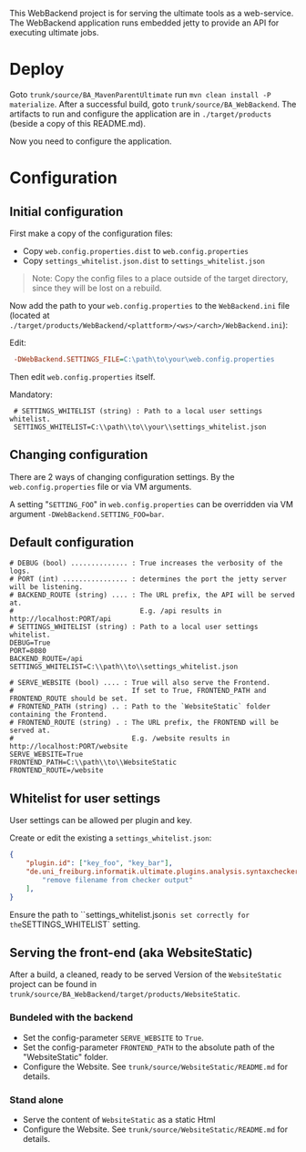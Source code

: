 This WebBackend project is for serving the ultimate tools as a web-service.
The WebBackend application runs embedded jetty to provide an API for executing ultimate jobs.

# Deploy
Goto `trunk/source/BA_MavenParentUltimate` run `mvn clean install -P materialize`.
After a successful build, goto `trunk/source/BA_WebBackend`. The artifacts to run and configure the application are in `./target/products` (beside a copy of this README.md).

Now you need to configure the application.

# Configuration
## Initial configuration
First make a copy of the configuration files:

* Copy `web.config.properties.dist` to `web.config.properties`
* Copy `settings_whitelist.json.dist` to `settings_whitelist.json`

> Note: Copy the config files to a place outside of the target directory, since they will be lost on a rebuild.

Now add the path to your `web.config.properties` to the `WebBackend.ini` file (located at `./target/products/WebBackend/<plattform>/<ws>/<arch>/WebBackend.ini`):

Edit:
```ini
 -DWebBackend.SETTINGS_FILE=C:\path\to\your\web.config.properties
```

Then edit `web.config.properties` itself.

Mandatory:
```properties
 # SETTINGS_WHITELIST (string) : Path to a local user settings whitelist.
 SETTINGS_WHITELIST=C:\\path\\to\\your\\settings_whitelist.json
```

## Changing configuration
There are 2 ways of changing configuration settings. By the `web.config.properties` file or via VM arguments.

A setting "`SETTING_FOO`" in `web.config.properties` can be overridden via VM argument `-DWebBackend.SETTING_FOO=bar`.

## Default configuration

	# DEBUG (bool) .............. : True increases the verbosity of the logs.
	# PORT (int) ................ : determines the port the jetty server will be listening.
	# BACKEND_ROUTE (string) .... : The URL prefix, the API will be served at.
	#                               E.g. /api results in http://localhost:PORT/api
	# SETTINGS_WHITELIST (string) : Path to a local user settings whitelist.
	DEBUG=True
	PORT=8080
	BACKEND_ROUTE=/api
	SETTINGS_WHITELIST=C:\\path\\to\\settings_whitelist.json
	
	# SERVE_WEBSITE (bool) .... : True will also serve the Frontend.
	#                             If set to True, FRONTEND_PATH and FRONTEND_ROUTE should be set.
	# FRONTEND_PATH (string) .. : Path to the `WebsiteStatic` folder containing the Frontend.
	# FRONTEND_ROUTE (string) . : The URL prefix, the FRONTEND will be served at.
	#                             E.g. /website results in http://localhost:PORT/website
	SERVE_WEBSITE=True
	FRONTEND_PATH=C:\\path\\to\\WebsiteStatic
	FRONTEND_ROUTE=/website

## Whitelist for user settings
User settings can be allowed per plugin and key.

Create or edit the existing a `settings_whitelist.json`:

```json
{
	"plugin.id": ["key_foo", "key_bar"],
	"de.uni_freiburg.informatik.ultimate.plugins.analysis.syntaxchecker": [
		"remove filename from checker output"
	],
}
```

Ensure the path to ``settings_whitelist.json` is set correctly for the `SETTINGS_WHITELIST` setting.

## Serving the front-end (aka WebsiteStatic)
After a build, a cleaned, ready to be served Version of the `WebsiteStatic` project can be found in `trunk/source/BA_WebBackend/target/products/WebsiteStatic`.

### Bundeled with the backend
* Set the config-parameter `SERVE_WEBSITE` to `True`.
* Set the config-parameter `FRONTEND_PATH` to the absolute path of the "WebsiteStatic" folder.
* Configure the Website. See `trunk/source/WebsiteStatic/README.md` for details.

### Stand alone
* Serve the content of `WebsiteStatic` as a static Html
* Configure the Website. See `trunk/source/WebsiteStatic/README.md` for details.
